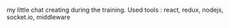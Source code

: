 my little chat creating during the training.
Used tools : react, redux, nodejs, socket.io, middleware
